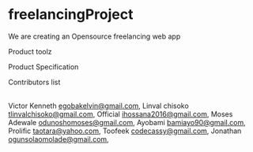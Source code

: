 # freelancingProject
We are creating an Opensource freelancing web app

Product toolz <br>

Product Specification<br>


Contributors list<br><br>

Victor Kenneth egobakelvin@gmail.com,
Linval chisoko tlinvalchisoko@gmail.com,
Official ihossana2016@gmail.com,
Moses Adewale odunoshomoses@gmail.com,
Ayobami bamiayo90@gmail.com,
Prolific taotara@yahoo.com,
Toofeek codecassy@gmail.com,
Jonathan ogunsolaomolade@gmail.com,
